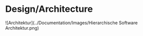 # Design/Architecture



![Architektur](../Documentation/Images/Hierarchische Software Architektur.png)


